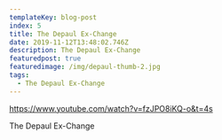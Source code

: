 ```yaml
---
templateKey: blog-post
index: 5
title: The Depaul Ex-Change
date: 2019-11-12T13:48:02.746Z
description: The Depaul Ex-Change
featuredpost: true
featuredimage: /img/depaul-thumb-2.jpg
tags:
  - The Depaul Ex-Change
---
```

<https://www.youtube.com/watch?v=fzJPO8iKQ-o&t=4s>

The Depaul Ex-Change
